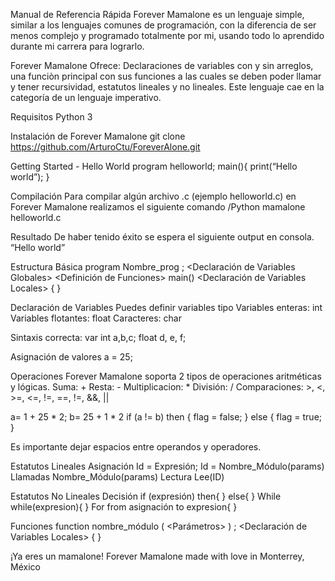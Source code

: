 Manual de Referencia Rápida
Forever Mamalone es un lenguaje simple, similar a los lenguajes comunes de programación, con la diferencia de ser menos complejo y programado totalmente por mi, usando todo lo aprendido durante mi carrera para lograrlo.

Forever Mamalone Ofrece:
Declaraciones de variables con y sin arreglos, una funciòn principal con sus funciones a las cuales se deben poder llamar y tener recursividad, estatutos lineales y no lineales. Este lenguaje cae en la categoría de un lenguaje imperativo.

Requisitos
Python 3

Instalación de Forever Mamalone
git clone https://github.com/ArturoCtu/ForeverAlone.git

Getting Started - Hello World
program helloworld;
main(){
	print(“Hello world”);
}

Compilación
Para compilar algún archivo .c (ejemplo helloworld.c) en Forever Mamalone realizamos el siguiente comando /Python mamalone helloworld.c

Resultado
De haber tenido éxito se espera el siguiente output en consola.
“Hello world”

Estructura Básica
program Nombre_prog ;
<Declaración de Variables Globales>
<Definición de Funciones>
main()
<Declaración de Variables Locales>
{
 	<Estatutos>
}

Declaración de Variables
Puedes definir variables tipo
Variables enteras: int
Variables flotantes: float
Caracteres: char

Sintaxis correcta:
var int a,b,c;
      float d, e, f;

Asignación de valores
a = 25;

Operaciones
Forever Mamalone soporta 2 tipos de operaciones aritméticas y lógicas.
Suma: +
Resta: -
Multiplicacion: *
División: /
Comparaciones: >, <, >=, <=, !=, ==,  !=, &&, ||

a= 1 + 25 * 2;
b= 25 + 1 * 2 
if (a != b) then {
  flag = false;
} else {
  flag = true;
}

Es importante dejar espacios entre operandos y operadores. 


Estatutos Lineales
Asignación	Id<dimension> = Expresión;
		Id = Nombre_Módulo(params)
Llamadas	Nombre_Módulo(params)
Lectura	Lee(ID)

Estatutos No Lineales 
Decisión	if (expresión) then{
			 <Estatutos>
		} else{
		 	<Estatutos>
}
While 		while(expresion){
			<Estatutos>
}
For		from asignación to expresion{
			<Estatutos>
}

Funciones
function <tipo-retorno> nombre_módulo ( <Parámetros> ) ;
<Declaración de Variables Locales>
{
 <Estatutos>
}

¡Ya eres un mamalone!
Forever Mamalone made with love in Monterrey, México
